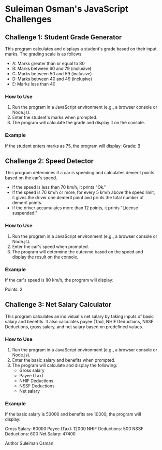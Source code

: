 # Suleiman Osman's JavaScript Challenges

## Challenge 1: Student Grade Generator

This program calculates and displays a student's grade based on their input marks. The grading scale is as follows:

- A: Marks greater than or equal to 80
- B: Marks between 60 and 79 (inclusive)
- C: Marks between 50 and 59 (inclusive)
- D: Marks between 40 and 49 (inclusive)
- E: Marks less than 40

### How to Use

1. Run the program in a JavaScript environment (e.g., a browser console or Node.js).
2. Enter the student's marks when prompted.
3. The program will calculate the grade and display it on the console.

### Example

If the student enters marks as 75, the program will display:
Grade: B

## Challenge 2: Speed Detector

This program determines if a car is speeding and calculates demerit points based on the car's speed.

- If the speed is less than 70 km/h, it prints "Ok."
- If the speed is 70 km/h or more, for every 5 km/h above the speed limit, it gives the driver one demerit point and prints the total number of demerit points.
- If the driver accumulates more than 12 points, it prints "License suspended."

### How to Use

1. Run the program in a JavaScript environment (e.g., a browser console or Node.js).
2. Enter the car's speed when prompted.
3. The program will determine the outcome based on the speed and display the result on the console.

### Example

If the car's speed is 80 km/h, the program will display:

Points: 2


## Challenge 3: Net Salary Calculator

This program calculates an individual's net salary by taking inputs of basic salary and benefits. It also calculates payee (Tax), NHIF Deductions, NSSF Deductions, gross salary, and net salary based on predefined values.

### How to Use

1. Run the program in a JavaScript environment (e.g., a browser console or Node.js).
2. Enter the basic salary and benefits when prompted.
3. The program will calculate and display the following:
   - Gross salary
   - Payee (Tax)
   - NHIF Deductions
   - NSSF Deductions
   - Net salary

### Example

If the basic salary is 50000 and benefits are 10000, the program will display:

Gross Salary: 60000
Payee (Tax): 12000
NHIF Deductions: 500
NSSF Deductions: 600
Net Salary: 47400

Author
Suleiman Osman
